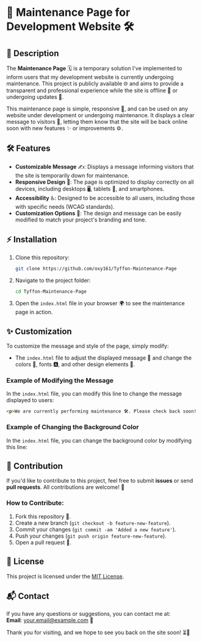 
# 🚧 Maintenance Page for Development Website 🛠️

## 📜 Description

The **Maintenance Page** 🗓️ is a temporary solution I've implemented to inform users that my development website is currently undergoing maintenance. This project is publicly available 🌐 and aims to provide a transparent and professional experience while the site is offline 🔧 or undergoing updates 🔄.

This maintenance page is simple, responsive 📱, and can be used on any website under development or undergoing maintenance. It displays a clear message to visitors 👀, letting them know that the site will be back online soon with new features ✨ or improvements ⚙️.

## 🛠️ Features

- **Customizable Message** ✍️: Displays a message informing visitors that the site is temporarily down for maintenance.
- **Responsive Design** 📐: The page is optimized to display correctly on all devices, including desktops 🖥️, tablets 📱, and smartphones.
- **Accessibility** ♿: Designed to be accessible to all users, including those with specific needs (WCAG standards).
- **Customization Options** 🎨: The design and message can be easily modified to match your project's branding and tone.

## ⚡ Installation

1. Clone this repository:
   ```bash
   git clone https://github.com/oxy161/Tyffon-Maintenance-Page
   ```

2. Navigate to the project folder:
   ```bash
   cd Tyffon-Maintenance-Page
   ```

3. Open the `index.html` file in your browser 🌍 to see the maintenance page in action.

## ✨ Customization

To customize the message and style of the page, simply modify:

- The `index.html` file to adjust the displayed message 💬 and change the colors 🌈, fonts 🅰️, and other design elements 🎨.


### Example of Modifying the Message

In the `index.html` file, you can modify this line to change the message displayed to users:

```html
<p>We are currently performing maintenance 🛠️. Please check back soon! ⏳</p>
```

### Example of Changing the Background Color

In the `index.html` file, you can change the background color by modifying this line:



## 🤝 Contribution

If you'd like to contribute to this project, feel free to submit **issues** or send **pull requests**. All contributions are welcome! 🙌

### How to Contribute:
1. Fork this repository 🍴.
2. Create a new branch (`git checkout -b feature-new-feature`).
3. Commit your changes (`git commit -am 'Added a new feature'`).
4. Push your changes (`git push origin feature-new-feature`).
5. Open a pull request 🔄.

## 📄 License

This project is licensed under the [MIT License](https://opensource.org/licenses/MIT).

## 📬 Contact

If you have any questions or suggestions, you can contact me at:  
**Email**: your.email@example.com 📧

Thank you for visiting, and we hope to see you back on the site soon! ⏳🚀
